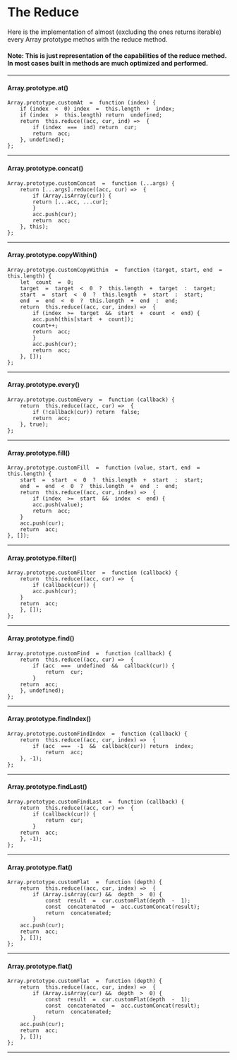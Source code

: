 # The Reduce
Here is the implementation of almost (excluding the ones returns iterable) every Array prototype methos with the reduce method. 
#### Note: This is just representation of the capabilities of the reduce method. In most cases built in methods are much optimized and performed. 
---
#### Array.prototype.at()
````
Array.prototype.customAt  =  function (index) {
	if (index  <  0) index  =  this.length  +  index;
	if (index  >  this.length) return  undefined;
	return  this.reduce((acc, cur, ind) =>  {
		if (index  ===  ind) return  cur;
		return  acc;
	}, undefined);
};
````
---
#### Array.prototype.concat()
````
Array.prototype.customConcat  =  function (...args) {
	return [...args].reduce((acc, cur) =>  {
		if (Array.isArray(cur)) {
		return [...acc, ...cur];
		}
		acc.push(cur);
		return  acc;
	}, this);
};
````
---
#### Array.prototype.copyWithin()
````
Array.prototype.customCopyWithin  =  function (target, start, end  =  this.length) {
	let  count  =  0;
	target  =  target  <  0  ?  this.length  +  target  :  target;
	start  =  start  <  0  ?  this.length  +  start  :  start;
	end  =  end  <  0  ?  this.length  +  end  :  end;
	return  this.reduce((acc, cur, index) =>  {
		if (index  >=  target  &&  start  +  count  <  end) {
		acc.push(this[start  +  count]);
		count++;
		return  acc;
		}
		acc.push(cur);
		return  acc;
	}, []);
};
````
---
#### Array.prototype.every()
````
Array.prototype.customEvery  =  function (callback) {
	return  this.reduce((acc, cur) =>  {
		if (!callback(cur)) return  false;
		return  acc;
	}, true);
};
````
---
#### Array.prototype.fill()
````
Array.prototype.customFill  =  function (value, start, end  =  this.length) {
	start  =  start  <  0  ?  this.length  +  start  :  start;
	end  =  end  <  0  ?  this.length  +  end  :  end;
	return  this.reduce((acc, cur, index) =>  {
		if (index  >=  start  &&  index  <  end) {
		acc.push(value);
		return  acc;
	}
	acc.push(cur);
	return  acc;
}, []);
````
---
#### Array.prototype.filter()
````
Array.prototype.customFilter  =  function (callback) {
	return  this.reduce((acc, cur) =>  {
		if (callback(cur)) {
		acc.push(cur);
	}
	return  acc;
	}, []);
};
````
---
#### Array.prototype.find()
````
Array.prototype.customFind  =  function (callback) {
	return  this.reduce((acc, cur) =>  {
		if (acc  ===  undefined  &&  callback(cur)) {
			return  cur;
		}
	return  acc;
	}, undefined);
};
````
---
#### Array.prototype.findIndex()
````
Array.prototype.customFindIndex  =  function (callback) {
	return  this.reduce((acc, cur, index) =>  {
		if (acc  ===  -1  &&  callback(cur)) return  index;
			return  acc;
	}, -1);
};
````
---
#### Array.prototype.findLast()
````
Array.prototype.customFindLast  =  function (callback) {
	return  this.reduce((acc, cur) =>  {
		if (callback(cur)) {
			return  cur;
		}
	return  acc;
	}, -1);
};
````
---
#### Array.prototype.flat()
````
Array.prototype.customFlat  =  function (depth) {
	return  this.reduce((acc, cur, index) =>  {
		if (Array.isArray(cur) &&  depth  >  0) {
			const  result  =  cur.customFlat(depth  -  1);
			const  concatenated  =  acc.customConcat(result);
			return  concatenated;
		}
	acc.push(cur);
	return  acc;
	}, []);
};
````
---
#### Array.prototype.flat()
````
Array.prototype.customFlat  =  function (depth) {
	return  this.reduce((acc, cur, index) =>  {
		if (Array.isArray(cur) &&  depth  >  0) {
			const  result  =  cur.customFlat(depth  -  1);
			const  concatenated  =  acc.customConcat(result);
			return  concatenated;
		}
	acc.push(cur);
	return  acc;
	}, []);
};
````
---
